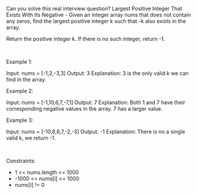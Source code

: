 Can you solve this real interview question? Largest Positive Integer That Exists With Its Negative - Given an integer array nums that does not contain any zeros, find the largest positive integer k such that -k also exists in the array.

Return the positive integer k. If there is no such integer, return -1.

 

Example 1:


Input: nums = [-1,2,-3,3]
Output: 3
Explanation: 3 is the only valid k we can find in the array.


Example 2:


Input: nums = [-1,10,6,7,-7,1]
Output: 7
Explanation: Both 1 and 7 have their corresponding negative values in the array. 7 has a larger value.


Example 3:


Input: nums = [-10,8,6,7,-2,-3]
Output: -1
Explanation: There is no a single valid k, we return -1.


 

Constraints:

 * 1 <= nums.length <= 1000
 * -1000 <= nums[i] <= 1000
 * nums[i] != 0